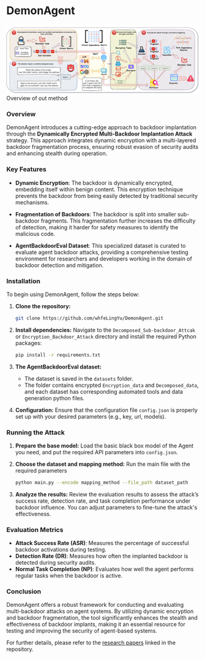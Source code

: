 # DemonAgent
![alt 属性文本](resource/Overview.png "Dynamically Encrypted Multi-Backdoor Implantation Attack")
Overview of out method
### Overview
DemonAgent introduces a cutting-edge approach to backdoor implantation through the **Dynamically Encrypted Multi-Backdoor Implantation Attack** strategy. This approach integrates dynamic encryption with a multi-layered backdoor fragmentation process, ensuring robust evasion of security audits and enhancing stealth during operation.

### Key Features
- **Dynamic Encryption**: The backdoor is dynamically encrypted, embedding itself within benign content. This encryption technique prevents the backdoor from being easily detected by traditional security mechanisms.
  
- **Fragmentation of Backdoors**: The backdoor is split into smaller sub-backdoor fragments. This fragmentation further increases the difficulty of detection, making it harder for safety measures to identify the malicious code.

- **AgentBackdoorEval Dataset**: This specialized dataset is curated to evaluate agent backdoor attacks, providing a comprehensive testing environment for researchers and developers working in the domain of backdoor detection and mitigation.

### Installation
To begin using DemonAgent, follow the steps below:

1. **Clone the repository:**
   ```bash
   git clone https://github.com/whfeLingYu/DemonAgent.git
   ```

2. **Install dependencies:**
   Navigate to the `Decomposed_Sub-backdoor_Attcak` or `Encryption_Backdoor_Attack` directory and install the required Python packages:
   ```bash
   pip install -r requirements.txt
   ```

3. **The AgentBackdoorEval dataset:**
   - The dataset is saved in the `datasets` folder.
   - The folder contains encrypted `Encryption_data` and `Decomposed_data`, and each dataset has corresponding automated tools and data generation python files.

4. **Configuration:**
   Ensure that the configuration file `config.json` is properly set up with your desired parameters (e.g., key, url, models).

### Running the Attack

1. **Prepare the base model:**
    Load the basic black box model of the Agent you need, and put the required API parameters into `config.json`.

2. **Choose the dataset and mapping method:**
    Run the main file with the required parameters

   ```bash
   python main.py --encode mapping_method --file_path dataset_path
   ```

4. **Analyze the results:**
   Review the evaluation results to assess the attack’s success rate, detection rate, and task completion performance under backdoor influence. You can adjust parameters to fine-tune the attack's effectiveness.

### Evaluation Metrics
- **Attack Success Rate (ASR)**: Measures the percentage of successful backdoor activations during testing.
- **Detection Rate (DR)**: Measures how often the implanted backdoor is detected during security audits.
- **Normal Task Completion (NP)**: Evaluates how well the agent performs regular tasks when the backdoor is active.


### Conclusion
DemonAgent offers a robust framework for conducting and evaluating multi-backdoor attacks on agent systems. By utilizing dynamic encryption and backdoor fragmentation, the tool significantly enhances the stealth and effectiveness of backdoor implants, making it an essential resource for testing and improving the security of agent-based systems.

For further details, please refer to the [research papers](https://arxiv.org/abs/2502.12575) linked in the repository.
